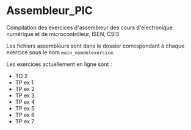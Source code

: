 ﻿# Assembleur_PIC

Compilation des exercices d'assembleur des cours d'électronique numérique et de microcontrôleur, ISEN, CSI3

Les fichiers assembleurs sont dans le dossier correspondant à chaque exercice sous le nom `main_nomdelexercice`.

Les exercices actuellement en ligne sont :
-  TD 2
-  TP ex 1
-  TP ex 2
-  TP ex 3
-  TP ex 4
-  TP ex 5
-  TP ex 6
-  TP ex 7
